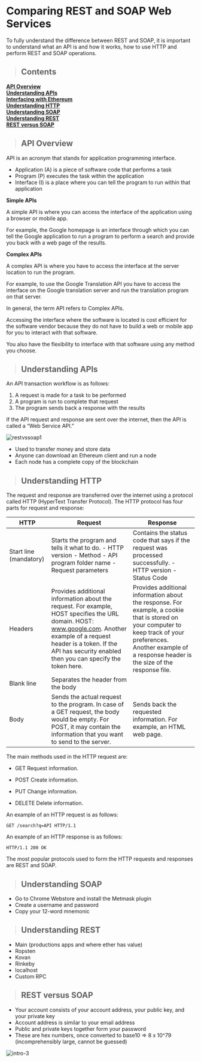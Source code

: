 # Comparing REST and SOAP Web Services

To fully understand the difference between REST and SOAP, it is important to understand what an API is and how it works, how to use HTTP and perform REST and SOAP operations.

> ## Contents

**[API Overview](#overview)**<br>
**[Understanding APIs](#UnderstandingAPIs)**<br>
**[Interfacing with Ethereum](#UnderstandingHTTP)**<br>
**[Understanding HTTP](#UnderstandingSOAP)**<br>
**[Understanding SOAP](#UnderstandingREST)**<br>
**[Understanding REST](#RESTversusSOAP)**<br>
**[REST versus SOAP](#RESTversusSOAP)**<br>

<a name="overview"></a>
> ## API Overview

API is an acronym that stands for application programming interface.
 - Application (A) is a piece of software code that performs a task
 - Program (P) executes the task within the application
 - Interface (I) is a place where you can tell the program to run within that application

**Simple APIs**

A simple API is where you can access the interface of the application using a browser or mobile app. 

For example, the Google homepage is an interface through which you can tell the Google application to run a program to perform a search and provide you back with a web page of the results.

**Complex APIs**

A complex API is where you have to access the interface at the server location to run the program.  

For example, to use the Google Translation API you have to access the interface on the Google translation server and run the translation program on that server.

In general, the term API refers to Complex APIs.

Accessing the interface where the software is located is cost efficient for the software vendor because they do not have to build a web or mobile app for you to interact with that software.

You also have the flexibility to interface with that software using any method you choose. 

<a name="UnderstandingAPIs"></a>
> ## Understanding APIs

An API transaction workflow is as follows:

1. A request is made for a task to be performed
2. A program is run to complete that request
3. The program sends back a response with the results
 
 If the API request and response are sent over the internet, then the API is called a “Web Service API.”

![restvssoap1](https://user-images.githubusercontent.com/4720428/53135555-8b1ac300-3530-11e9-9743-d81b20a76c88.png)

- Used to transfer money and store data
- Anyone can download an Ethereum client and run a node
- Each node has a complete copy of the blockchain

<a name="UnderstandingHTTP"></a>
> ## Understanding HTTP

The request and response are transferred over the internet using a protocol called HTTP (HyperText Transfer Protocol). The HTTP protocol has four parts for request and response:

| HTTP                   | Request                                                                                                                                                                                                                                    | Response                                                                                                                                                                                                            |
|------------------------|--------------------------------------------------------------------------------------------------------------------------------------------------------------------------------------------------------------------------------------------|---------------------------------------------------------------------------------------------------------------------------------------------------------------------------------------------------------------------|
| Start line (mandatory) | Starts the program and tells it what to do. - HTTP version  - Method  - API program folder name - Request parameters                                                                                                                       | Contains the status code that says if the request was processed successfully. - HTTP version  - Status Code                                                                                                         |
| Headers                | Provides additional information about the request. For example, HOST specifies the URL domain. HOST: www.google.com. Another example of a request header is a token.  If the API has security enabled then you can specify the token here. | Provides additional information about the response. For example, a cookie that is stored on your computer to keep track of your preferences. Another example of a response header is the size of the response file. |
| Blank line             | Separates the header from the body                                                                                                                                                                                                         |                                                                                                                                                                                                                     |
| Body                   | Sends the actual request to the program.  In case of a GET request, the body would be empty.  For POST, it may contain the information that you want to send to the server.                                                                | Sends back the requested information.  For example, an HTML web page.                                                                                                                                               |

The main methods used in the HTTP request are:

- GET 
  Request information.

- POST
  Create information.

- PUT
  Change information.

- DELETE
  Delete information.

An example of an HTTP request is as follows:
```
GET /search?q=API HTTP/1.1
```

An example of an HTTP response is as follows:
```
HTTP/1.1 200 OK
```
The most popular protocols used to form the HTTP requests and responses are REST and SOAP.


<a name="UnderstandingSOAP"></a>
> ## Understanding SOAP

- Go to Chrome Webstore and install the Metmask plugin
- Create a username and password
- Copy your 12-word mnemonic 

<a name="UnderstandingREST"></a>
> ## Understanding REST

- Main (productions apps and where ether has value)
- Ropsten
- Kovan
- Rinkeby
- localhost
- Custom RPC

<a name="RESTversusSOAP"></a>
> ## REST versus SOAP

- Your account consists of your account address, your public key, and your private key
- Account address is similar to your email address
- Public and private keys together form your password
- These are hex numbers, once converted to base10 => 8 x 10^79 (incomprehensibly large, cannot be guessed)

![intro-3](https://user-images.githubusercontent.com/4720428/50611521-9e43d780-0e8b-11e9-8280-74d39ab688d2.png)









